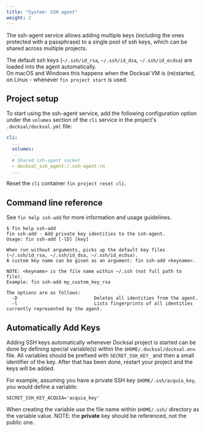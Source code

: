 ```yaml
---
title: "System: SSH agent"
weight: 2
---
```



The ssh-agent service allows adding multiple keys (including the ones protected with a passphrase) to a single pool of 
ssh keys, which can be shared across multiple projects.

The default ssh keys (`~/.ssh/id_rsa`, `~/.ssh/id_dsa`, `~/.ssh/id_ecdsa`) are loaded into the agent automatically.  
On macOS and Windows this happens when the Docksal VM is (re)started, on Linux - whenever `fin project start` is used.


## Project setup

To start using the ssh-agent service, add the following configuration option under the `volumes` section 
of the `cli` service in the project's `.docksal/docksal.yml` file:

```yaml
cli:
  ...
  volumes:
  ...
  # Shared ssh-agent socket
  - docksal_ssh_agent:/.ssh-agent:ro
  ...
```

Reset the `cli` container `fin project reset cli`.


## Command line reference

See `fin help ssh-add` for more information and usage guidelines.

```
$ fin help ssh-add
fin ssh-add - Add private key identities to the ssh-agent.
Usage: fin ssh-add [-lD] [key]

When run without arguments, picks up the default key files (~/.ssh/id_rsa, ~/.ssh/id_dsa, ~/.ssh/id_ecdsa).
A custom key name can be given as an argument: fin ssh-add <keyname>.

NOTE: <keyname> is the file name within ~/.ssh (not full path to file).
Example: fin ssh-add my_custom_key_rsa

The options are as follows:
  -D                            Deletes all identities from the agent.
  -l                            Lists fingerprints of all identities currently represented by the agent.
```

## Automatically Add Keys

Adding SSH keys automatically whenever Docksal project is started can be done by defining special variable(s) within
the `$HOME/.docksal/docksal.env` file. All variables should be prefixed with `SECRET_SSH_KEY_` and then a small
identifier of the key. After that has been done, restart your project and the keys will be added.

For example, assuming you have a private SSH key `$HOME/.ssh/acquia_key`, you would define a variable:

```
SECRET_SSH_KEY_ACQUIA='acquia_key'
```

When creating the variable use the file name within `$HOME/.ssh/` directory as the variable value. NOTE: the **private** key should be referenced, not the public one.
